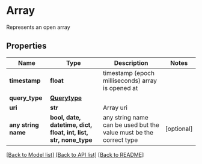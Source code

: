 # Array

Represents an open array

## Properties
Name | Type | Description | Notes
------------ | ------------- | ------------- | -------------
**timestamp** | **float** | timestamp (epoch milliseconds) array is opened at | 
**query_type** | [**Querytype**](Querytype.md) |  | 
**uri** | **str** | Array uri | 
**any string name** | **bool, date, datetime, dict, float, int, list, str, none_type** | any string name can be used but the value must be the correct type | [optional]

[[Back to Model list]](../README.md#documentation-for-models) [[Back to API list]](../README.md#documentation-for-api-endpoints) [[Back to README]](../README.md)


